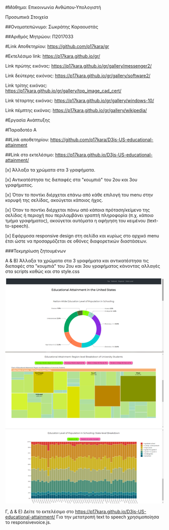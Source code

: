 
#Μάθημα: Επικοινωνία Ανθώπου-Υπολογιστή

Προσωπικά Στοιχεία

##Ονοματεπώνυμο: Σωκράτης Καραουστάς

##Αριθμός Μητρώου: Π2017033

#Link Αποθετηρίου: https://github.com/p17kara/gr

#Εκτελέσιμο link: https://p17kara.github.io/gr/

Link πρώτης εικόνας: https://p17kara.github.io/gr/gallery/messenger2/

Link δεύτερης εικόνας: https://p17kara.github.io/gr/gallery/software2/

Link τρίτης εικόνας: https://p17kara.github.io/gr/gallery/top_image_cad_cert/

Link τέταρτης εικόνας: https://p17kara.github.io/gr/gallery/windows-10/

Link πέμπτης εικόνας: https://p17kara.github.io/gr/gallery/wikipedia/


#Εργασία Ανάπτυξης

#Παραδοτέο Α

##Link αποθετηρίου: https://github.com/p17kara/D3js-US-educational-attainment

##Link στο εκτελέσιμο: https://p17kara.github.io/D3js-US-educational-attainment/

[x] Άλλαξα τα χρώματα στα 3 γραφήματα.

 [x] Αντικατέστησα τις διεπαφές στα "κουμπιά" του 2ου και 3ου γραφήματος.
 
 [x] Όταν το ποντίκι διέρχεται επάνω από κάθε επιλογή του menu στην κορυφή της σελίδας, ακούγεται κάποιος ήχος.
 
 [x] Όταν το ποντίκι διέρχεται πάνω από κάποια πρόταση/κείμενο της σελίδας ή περιοχή που περιλαμβάνει γραπτή πληροφορία (π.χ. κάποιο τμήμα γραφήματος), ακούγεται αυτόματα η αφήγηση του κειμένου (text-to-speech).
 
 [x] Εφάρμοσα responsive design στη σελίδα και κυρίως στο αρχικό menu έτσι ώστε να προσαρμόζεται σε οθόνες διαφορετικών διαστάσεων.
 
 ###Τεκμηρίωση ζητουμένων
 
 Α & Β) Άλλαξα τα χρώματα στα 3 γραφήματα και αντικατέστησα τις διεπαφές στα "κουμπιά" του 2ου και 3ου γραφήματος κάνοντας αλλαγές στα scripts καθώς και στο style.css
 
 ![Screenshot](Screenshot-1.png)
![Screenshot](Screenshot-2.png)
![Screenshot](Screenshot-3.png)

Γ, Δ & Ε) Δείτε το εκτελέσιμο στο https://p17kara.github.io/D3js-US-educational-attainment/
Για την μετατροπή text to speech χρησιμοποίησα το responsivevoice.js.
